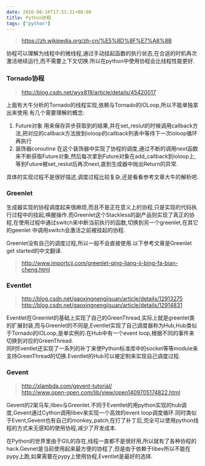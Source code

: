 ```yaml
---
date: 2016-06-16T17:51:21+08:00
title: Python协程
tags: ["python"]
---
```


> <https://zh.wikipedia.org/zh-cn/%E5%8D%8F%E7%A8%8B>

协程可以理解为线程中的微线程,通过手动挂起函数的执行状态,在合适的时机再次激活继续运行,而不需要上下文切换.所以在python中使用协程会比线程性能更好.

### Tornado协程

> <http://blog.csdn.net/wyx819/article/details/45420017>

上面有大牛分析的Tornado的线程实现,依赖与Tornado的IOLoop,所以不能单独拿出来使用.有几个需要理解的概念:

1. Future对象
  用来保存异步获取到的结果,并在set_reslut的时候调用callback方法,把对应的callback方法放到ioloop的callback列表中等待下一次ioloop循环再执行
2. 装饰器coroutine
  在这个装饰器中实现了协程的调度,通过不断的调用next函数来不断获取Future对象,然后每次拿到Future对象在add_callback到ioloop上,等到Future被set_reslut后再次next,直到生成器中抛出Return的异常.

具体的实现过程不是很好描述,调度过程比较复杂,还是看看参考文章大牛的解析吧.

<!--more-->
### Greenlet

生成器实现的协程调度起来很麻烦,而且不是正在意义上的协程,只是实现的代码执行过程中的挂起,唤醒操作.而Greenlet这个Stackless的副产品则实现了真正的协程,在使用过程中通过switch来中断当前执行的函数,切换到另一个greenlet,在其它的geenlet 中调用switch会激活之前被挂起的协程.

Greenlet没有自己的调度过程,所以一般不会直接使用.以下参考文章是Greenlet get started的中文翻译.

> <http://www.importcjj.com/greenlet-qing-liang-ji-bing-fa-bian-cheng.html>

### Eventlet

> <http://blog.csdn.net/gaoxingnengjisuan/article/details/12913275>  
> <http://blog.csdn.net/gaoxingnengjisuan/article/details/12914831>  

Eventlet在Greenlet的基础上实现了自己的GreenThread,实际上就是greenlet类的扩展封装,而与Greenlet的不同是,Eventlet实现了自己调度器称为Hub,Hub类似于Tornado的IOLoop,是单实例的.在Hub中有一个event loop,根据不同的事件来切换到对应的GreenThread.  
同时Eventlet还实现了一系列的补丁来使Python标准库中的socket等等module来支持GreenThread的切换.Eventlet的Hub可以被定制来实现自己调度过程.

### Gevent

> <http://xlambda.com/gevent-tutorial/>  
> <http://www.open-open.com/lib/view/open1409705174822.html>  

Gevent的2架马车,libev与Greenlet.不同于Eventlet的用python实现的hub调度,Gevent通过Cython调用libev来实现一个高效的event loop调度循环.同时类似于Event,Gevent也有自己的monkey_patch,在打了补丁后,完全可以使用python线程的方式来无感知的使用协程,减少了开发成本.

在Python的世界里由于GIL的存在,线程一直都不是很好用,所以就有了各种协程的hack.Gevnet是当前使用起来最方便的协程了,但是由于依赖于libev所以不能在pypy上跑,如果需要在pypy上使用协程,Eventlet是最好的选择.


